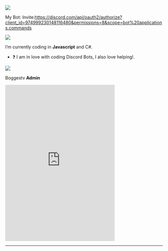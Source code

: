 <img src="https://discord.c99.nl/widget/theme-2/899210602508066867.png">


My Bot:
Invite:https://discord.com/api/oauth2/authorize?client_id=974999230148116480&permissions=8&scope=bot%20applications.commands


<img src="https://discord.c99.nl/widget/theme-1/974999230148116480.png">

 
 I’m currently coding in **Javascript** and C#.  
 

- ❓  I am in love with coding Discord Bots, I also love helping!.

<a href="https://top.gg/bot/974999230148116480">
  <img src="https://top.gg/api/widget/974999230148116480.svg">
</a>
  
Boggestv **Admin**

<iframe src="https://discord.com/widget?id=966957954488205322&theme=dark" width="350" height="500" allowtransparency="true" frameborder="0" sandbox="allow-popups allow-popups-to-escape-sandbox allow-same-origin allow-scripts"></iframe>



***

